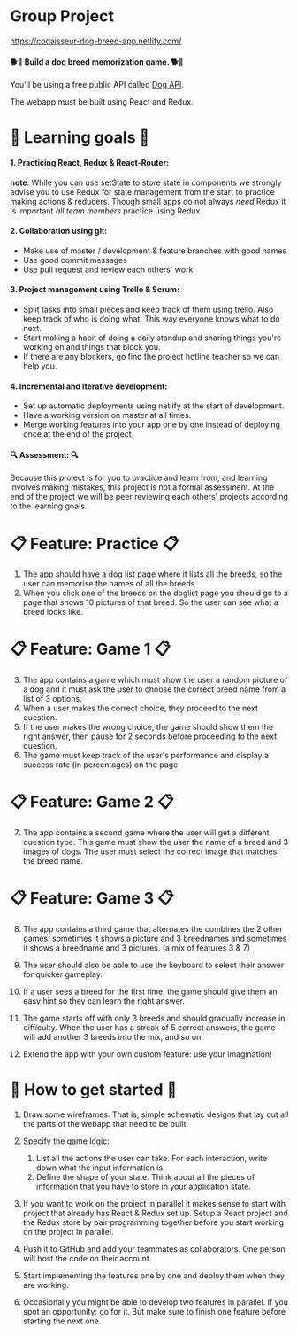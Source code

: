 # Group Project

https://codaisseur-dog-breed-app.netlify.com/

#### 🐕🐩 Build a dog breed memorization game. 🐕🐩

You'll be using a free public API called [Dog API](https://dog.ceo/dog-api/documentation/).

The webapp must be built using React and Redux. 

# 🎯 Learning goals 🎯 

#### 1. Practicing React, Redux & React-Router:

**note**: While you can use setState to store state in components we strongly advise you to use Redux for state management from the start to practice making actions & reducers. Though small apps do not always *need* Redux it is important *all team members* practice using Redux.

#### 2. Collaboration using git:

- Make use of master / development & feature branches with good names
- Use good commit messages
- Use pull request and review each others' work.

 
#### 3. Project management using Trello & Scrum:

- Split tasks into small pieces and keep track of them using trello. Also keep track of who is doing what. This way everyone knows what to do next.
- Start making a habit of doing a daily standup and sharing things you're working on and things that block you.
- If there are any blockers, go find the project hotline teacher so we can help you.

#### 4. Incremental and Iterative development:

- Set up automatic deployments using netlify at the start of development. 
- Have a working version on master at all times.
- Merge working features into your app one by one instead of deploying once at the end of the project.


#### 🔍 Assessment: 🔍

Because this project is for you to practice and learn from, and learning involves making mistakes, this project is not a formal assessment. At the end of the project we will be peer reviewing each others' projects according to the learning goals. 


# 📋 Feature: Practice 📋

1. The app should have a dog list page where it lists all the breeds, so the user can memorise the names of all the breeds.
2. When you click one of the breeds on the doglist page you should go to a page that shows 10 pictures of that breed. So the user can see what a breed looks like.

# 📋 Feature: Game 1 📋

3. The app contains a game which must show the user a random picture of a dog and it must ask the user to choose the correct breed name from a list of 3 options. 
4. When a user makes the correct choice, they proceed to the next question.
5. If the user makes the wrong choice, the game should show them the right answer, then pause for 2 seconds before proceeding to the next question.
6. The game must keep track of the user's performance and display a success rate (in percentages) on the page.

# 📋 Feature: Game 2 📋

7. The app contains a second game where the user will get a different question type. This game must show the user the name of a breed and 3 images of dogs. The user must select the correct image that matches the breed name.

# 📋 Feature: Game 3 📋

8. The app contains a third game that alternates the combines the 2 other games: sometimes it shows a picture and 3 breednames and sometimes it shows a breedname and 3 pictures. (a mix of features 3 & 7)
9. The user should also be able to use the keyboard to select their answer for quicker gameplay.
10. If a user sees a breed for the first time, the game should give them an easy hint so they can learn the right answer.
11. The game starts off with only 3 breeds and should gradually increase in difficulty. When the user has a streak of 5 correct answers, the game will add another 3 breeds into the mix, and so on.


12. Extend the app with your own custom feature: use your imagination!


# 🏁 How to get started 🏁

1. Draw some wireframes. That is, simple schematic designs that lay out all the parts of the webapp that need to be built.

2. Specify the game logic:
   1. List all the actions the user can take. For each interaction, write down what the input information is.
   2. Define the shape of your state. Think about all the pieces of information that you have to store in your application state.

3. If you want to work on the project in parallel it makes sense to start with project that already has React & Redux set up. Setup a React project and the Redux store by pair programming together before you start working on the project in parallel. 

4. Push it to GitHub and add your teammates as collaborators. One person will host the code on their account.

5. Start implementing the features one by one and deploy them when they are working.

6. Occasionally you might be able to develop two features in parallel. If you spot an opportunity: go for it. But make sure to finish one feature before starting the next one.
